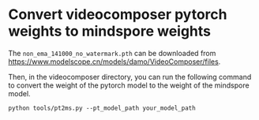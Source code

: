 # Convert videocomposer pytorch weights to mindspore weights


The `non_ema_141000_no_watermark.pth` can be downloaded from https://www.modelscope.cn/models/damo/VideoComposer/files.

Then, in the videocomposer directory, you can run the following command to convert the weight of the pytorch
model to the weight of the mindspore model.

```
python tools/pt2ms.py --pt_model_path your_model_path
```

